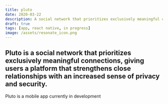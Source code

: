 ```yaml
---
title: pluto
date: 2020-03-22
description: A social network that prioritizes exclusively meaningful connections, giving users a platform that strengthens close relationships with an increased sense of privacy and security. 
draft: true
tags: [app, react native, in progress]
image: /assets/resonate_icon.png
---
```


## Pluto is a social network that prioritizes exclusively meaningful connections, giving users a platform that strengthens close relationships with an increased sense of privacy and security.

Pluto is a mobile app currently in development 